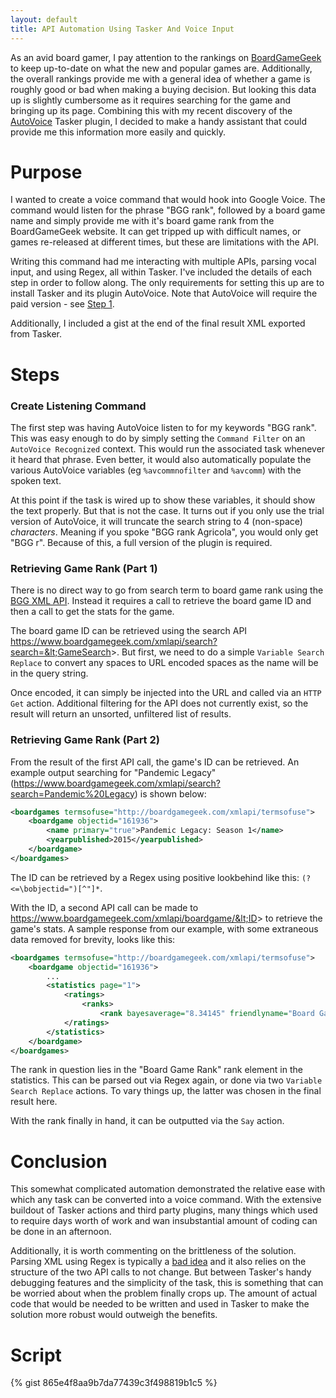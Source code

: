 ```yaml
---
layout: default
title: API Automation Using Tasker And Voice Input
---
```


As an avid board gamer, I pay attention to the rankings on [BoardGameGeek](https://boardgamegeek.com/browse/boardgame) to keep up-to-date on what the new and popular games are. Additionally, the overall rankings provide me with a general idea of whether a game is roughly good or bad when making a buying decision. But looking this data up is slightly cumbersome as it requires searching for the game and bringing up its page. Combining this with my recent discovery of the [AutoVoice](https://play.google.com/store/apps/details?id=com.joaomgcd.autovoice&hl=en) Tasker plugin, I decided to make a handy assistant that could provide me this information more easily and quickly.

# Purpose

I wanted to create a voice command that would hook into Google Voice. The command would listen for the phrase "BGG rank", followed by a board game name and simply provide me with it's board game rank from the BoardGameGeek website. It can get tripped up with difficult names, or games re-released at different times, but these are limitations with the API.

Writing this command had me interacting with multiple APIs, parsing vocal input, and using Regex, all within Tasker. I've included the details of each step in order to follow along. The only requirements for setting this up are to install Tasker and its plugin AutoVoice. Note that AutoVoice will require the paid version - see [Step 1](#retrieving-game-rank-part-1). 

Additionally, I included a gist at the end of the final result XML exported from Tasker.

# Steps

### Create Listening Command
The first step was having AutoVoice listen to for my keywords "BGG rank". This was easy enough to do by simply setting the `Command Filter` on an `AutoVoice Recognized` context. This would run the associated task whenever it heard that phrase. Even better, it would also automatically populate the various AutoVoice variables (eg `%avcommnofilter` and `%avcomm`) with the spoken text.

At this point if the task is wired up to show these variables, it should show the text properly. But that is not the case. It turns out if you only use the trial version of AutoVoice, it will truncate the search string to 4 (non-space) _characters_. Meaning if you spoke "BGG rank Agricola", you would only get "BGG r". Because of this, a full version of the plugin is required.

### Retrieving Game Rank (Part 1)
There is no direct way to go from search term to board game rank using the [BGG XML API](https://boardgamegeek.com/wiki/page/BGG_XML_API). Instead it requires a call to retrieve the board game ID and then a call to get the stats for the game.

The board game ID can be retrieved using the search API https://www.boardgamegeek.com/xmlapi/search?search=&lt;GameSearch&gt;. But first, we need to do a simple `Variable Search Replace` to convert any spaces to URL encoded spaces as the name will be in the query string.

Once encoded,  it can simply be injected into the URL and called via an `HTTP Get` action. Additional filtering for the API does not currently exist, so the result will return an unsorted, unfiltered list of results.

### Retrieving Game Rank (Part 2)

From the result of the first API call, the game's ID can be retrieved. An example output searching for "Pandemic Legacy" (https://www.boardgamegeek.com/xmlapi/search?search=Pandemic%20Legacy) is shown below:

```xml
<boardgames termsofuse="http://boardgamegeek.com/xmlapi/termsofuse">
	<boardgame objectid="161936">
		<name primary="true">Pandemic Legacy: Season 1</name>
		<yearpublished>2015</yearpublished>
	</boardgame>
</boardgames>
```
The ID can be retrieved by a Regex using positive lookbehind like this: `(?<=\bobjectid=")[^"]*`.

With the ID, a second API call can be made to https://www.boardgamegeek.com/xmlapi/boardgame/&lt;ID&gt; to retrieve the game's stats. A sample response from our example, with some extraneous data removed for brevity, looks like this:

```xml
<boardgames termsofuse="http://boardgamegeek.com/xmlapi/termsofuse">
    <boardgame objectid="161936">
        ...
        <statistics page="1">
            <ratings>
                <ranks>
                    <rank bayesaverage="8.34145" friendlyname="Board Game Rank" id="1" name="boardgame" type="subtype" value="1"/></ranks>
            </ratings>
        </statistics>
    </boardgame>
</boardgames>
```

The rank in question lies in the "Board Game Rank" rank element in the statistics. This can be parsed out via Regex again, or done via two `Variable Search Replace` actions. To vary things up, the latter was chosen in the final result here.

With the rank finally in hand, it can be outputted via the `Say` action.

# Conclusion

This somewhat complicated automation demonstrated the relative ease with which any task can be converted into a voice command. With the extensive buildout of Tasker actions and third party plugins, many things which used to require days worth of work and wan insubstantial amount of coding can be done in an afternoon.

Additionally, it is worth commenting on the brittleness of the solution. Parsing XML using Regex is typically a [bad idea](http://stackoverflow.com/questions/8577060/why-is-it-such-a-bad-idea-to-parse-xml-with-regex) and it also relies on the structure of the two API calls to not change. But between Tasker's handy debugging features and the simplicity of the task, this is something that can be worried about when the problem finally crops up. The amount of actual code that would be needed to be written and used in Tasker to make the solution more robust would outweigh the benefits.

# Script

{% gist 865e4f8aa9b7da77439c3f498819b1c5 %}
